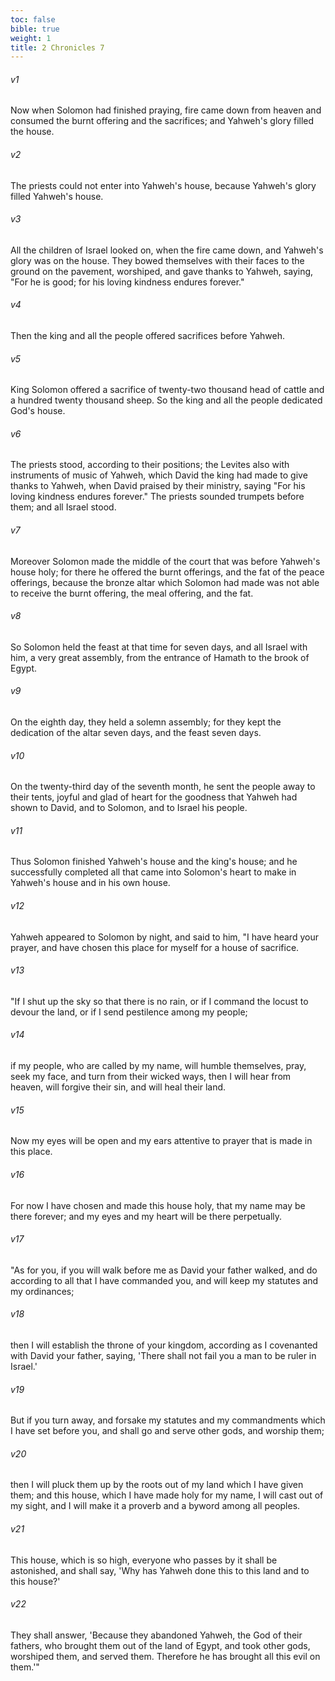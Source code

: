 ```yaml
---
toc: false
bible: true
weight: 1
title: 2 Chronicles 7
---
```




###### v1 
Now when Solomon had finished praying, fire came down from heaven and consumed the burnt offering and the sacrifices; and Yahweh's glory filled the house. 

###### v2 
The priests could not enter into Yahweh's house, because Yahweh's glory filled Yahweh's house. 

###### v3 
All the children of Israel looked on, when the fire came down, and Yahweh's glory was on the house. They bowed themselves with their faces to the ground on the pavement, worshiped, and gave thanks to Yahweh, saying, "For he is good; for his loving kindness endures forever." 

###### v4 
Then the king and all the people offered sacrifices before Yahweh. 

###### v5 
King Solomon offered a sacrifice of twenty-two thousand head of cattle and a hundred twenty thousand sheep. So the king and all the people dedicated God's house. 

###### v6 
The priests stood, according to their positions; the Levites also with instruments of music of Yahweh, which David the king had made to give thanks to Yahweh, when David praised by their ministry, saying "For his loving kindness endures forever." The priests sounded trumpets before them; and all Israel stood. 

###### v7 
Moreover Solomon made the middle of the court that was before Yahweh's house holy; for there he offered the burnt offerings, and the fat of the peace offerings, because the bronze altar which Solomon had made was not able to receive the burnt offering, the meal offering, and the fat. 

###### v8 
So Solomon held the feast at that time for seven days, and all Israel with him, a very great assembly, from the entrance of Hamath to the brook of Egypt. 

###### v9 
On the eighth day, they held a solemn assembly; for they kept the dedication of the altar seven days, and the feast seven days. 

###### v10 
On the twenty-third day of the seventh month, he sent the people away to their tents, joyful and glad of heart for the goodness that Yahweh had shown to David, and to Solomon, and to Israel his people. 

###### v11 
Thus Solomon finished Yahweh's house and the king's house; and he successfully completed all that came into Solomon's heart to make in Yahweh's house and in his own house. 

###### v12 
Yahweh appeared to Solomon by night, and said to him, "I have heard your prayer, and have chosen this place for myself for a house of sacrifice. 

###### v13 
"If I shut up the sky so that there is no rain, or if I command the locust to devour the land, or if I send pestilence among my people; 

###### v14 
if my people, who are called by my name, will humble themselves, pray, seek my face, and turn from their wicked ways, then I will hear from heaven, will forgive their sin, and will heal their land. 

###### v15 
Now my eyes will be open and my ears attentive to prayer that is made in this place. 

###### v16 
For now I have chosen and made this house holy, that my name may be there forever; and my eyes and my heart will be there perpetually. 

###### v17 
"As for you, if you will walk before me as David your father walked, and do according to all that I have commanded you, and will keep my statutes and my ordinances; 

###### v18 
then I will establish the throne of your kingdom, according as I covenanted with David your father, saying, 'There shall not fail you a man to be ruler in Israel.' 

###### v19 
But if you turn away, and forsake my statutes and my commandments which I have set before you, and shall go and serve other gods, and worship them; 

###### v20 
then I will pluck them up by the roots out of my land which I have given them; and this house, which I have made holy for my name, I will cast out of my sight, and I will make it a proverb and a byword among all peoples. 

###### v21 
This house, which is so high, everyone who passes by it shall be astonished, and shall say, 'Why has Yahweh done this to this land and to this house?' 

###### v22 
They shall answer, 'Because they abandoned Yahweh, the God of their fathers, who brought them out of the land of Egypt, and took other gods, worshiped them, and served them. Therefore he has brought all this evil on them.'"
